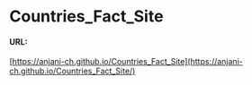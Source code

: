 # Countries_Fact_Site
#### URL:
[https://anjani-ch.github.io/Countries_Fact_Site](https://anjani-ch.github.io/Countries_Fact_Site/)
